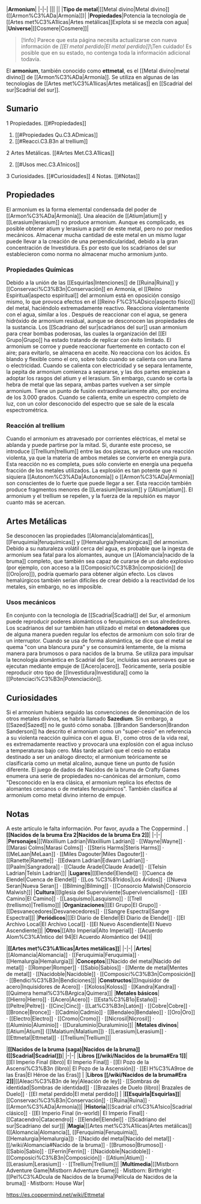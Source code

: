 

|**Armonium**|
|-|-|
|||
||
|**Tipo de metal**|[[Metal divino\|Metal divino]] ([[Armon%C3%ADa\|Armonía]])|
|**Propiedades**|Potencia la tecnología de [[Artes met%C3%A1licas\|Artes metálicas]]Explota si se mezcla con agua|
|**Universe**|[[Cosmere\|Cosmere]]|

> [!info] Parece que esta página necesita actualizarse con nueva información de *[[El metal perdido\|El metal perdido]]*!¡Ten cuidado! Es posible que en su estado, no contenga toda la información adicional todavía.

El **armonium**, también conocido como **ettmetal**, es el [[Metal divino\|metal divino]] de [[Armon%C3%ADa\|Armonía]]. Se utiliza en algunas de las tecnologías de [[Artes met%C3%A1licas\|Artes metálicas]] en [[Scadrial del sur\|Scadrial del sur]].

## Sumario

1 Propiedades. [[#Propiedades]] 

1. [[#Propiedades Qu.C3.ADmicas]] 
1. [[#Reacci.C3.B3n al trellium]] 


2 Artes Metálicas. [[#Artes Met.C3.A1licas]] 

2. [[#Usos mec.C3.A1nicos]] 


3 Curiosidades. [[#Curiosidades]] 
4 Notas. [[#Notas]] 


## Propiedades
El armonium es la forma elemental condensada del poder de [[Armon%C3%ADa\|Armonía]]. Una aleación de [[Atium\|atium]] y [[Lerasium\|lerasium]] no produce armonium. Aunque es complicado, es posible obtener atium y lerasium a partir de este metal, pero no por medios mecánicos.
Almacenar mucha cantidad de este metal en un mismo lugar puede llevar a la creación de una perpendicularidad, debido a la gran concentración de Investidura. Es por esto que los scadrianos del sur establecieron como norma no almacenar mucho armonium junto. 

### Propiedades Químicas
Debido a la unión de las [[Esquirlas\|Intenciones]] de [[Ruina\|Ruina]] y [[Conservaci%C3%B3n\|Conservación]] en Armonía, el [[Reino Espiritual\|aspecto espiritual]] del armonium está en oposición consigo mismo, lo que provoca efectos en el [[Reino F%C3%ADsico\|aspecto físico]] del metal, haciéndolo extremadamente reactivo. Reacciona violentamente con el agua, similar a los . Después de reaccionar con el agua, se genera hidróxido de armonium residual, aunque se desconocen las propiedades de la sustancia. Los [[Scadriano del sur\|scadrianos del sur]] usan armonium para crear bombas poderosas, las cuales la organización del [[El Grupo\|Grupo]] ha estado tratando de replicar con éxito limitado. El armonium se corroe y puede reaccionar fuertemente en contacto con el aire; para evitarlo, se almacena en aceite. No reacciona con los ácidos.
Es blando y flexible como el oro, sobre todo cuando se calienta con una llama o electricidad. Cuando se calienta con electricidad y se separa lentamente, la pepita de armonium comienza a separarse, y las dos partes empiezan a adoptar los rasgos del atium y el lerasium. Sin embargo, cuando se corta la hebra de metal que las separa, ambas partes vuelven a ser simple armonium.
Tiene un punto de fusión extraordinariamente alto, por encima de los 3.000 grados. Cuando se calienta, emite un espectro completo de luz, con un color desconocido del espectro que se sale de la escala espectrométrica.

### Reacción al trellium
Cuando el armonium es atravesado por corrientes eléctricas, el metal se ablanda y puede partirse por la mitad. Si, durante este proceso, se introduce [[Trellium\|trellium]] entre las dos piezas, se produce una reacción violenta, ya que la materia de ambos metales se convierte en energía pura. Esta reacción no es completa, pues sólo convierte en energía una pequeña fracción de los metales utilizados. La explosión es tan potente que ni siquiera [[Autonom%C3%ADa\|Autonomía]] o [[Armon%C3%ADa\|Armonía]] son conscientes de lo fuerte que puede llegar a ser. Esta reacción también produce fragmentos menores de [[Lerasium\|lerasium]] y [[Atium\|atium]].
El armonium y el trellium se repelen, y la fuerza de la repulsión es mayor cuanto más se acercan.

## Artes Metálicas
 
Se desconocen las propiedades [[Alomancia\|alománticas]], [[Feruquimia\|feruquímicas]] y [[Hemalurgia\|hemalúrgicas]] del armonium. Debido a su naturaleza volátil cerca del agua, es probable que la ingesta de armonium sea fatal para los alomantes, aunque un [[Alomancia\|nacido de la bruma]] completo, que también sea capaz de curarse de un daño explosivo (por ejemplo, con acceso a la [[Composici%C3%B3n\|composición]] de [[Oro\|oro]]), podría quemarlo para obtener algún efecto. Los clavos hemalúrgicos también serían difíciles de crear debido a la reactividad de los metales, sin embargo, no es imposible.

### Usos mecánicos
En conjunto con la tecnología de [[Scadrial\|Scadrial]] del Sur, el armonium puede reproducir poderes alománticos o feruquimicos en sus alrededores. Los scadrianos del sur también han utilizado el metal en **detonadores** que de alguna manera pueden regular los efectos de armonium con solo tirar de un interruptor. Cuando se usa de forma alomántica, se dice que el metal se quema "con una blancura pura" y se consumirá lentamente, de la misma manera para brumosos o para nacidos de la bruma. Se utiliza para impulsar la tecnología alomántica en Scadrial del Sur, incluidas sus aeronaves que se ejecutan mediante empuje de [[Acero\|acero]]. Teóricamente, sería posible reproducir otro tipo de [[Investidura\|Investidura]] como la [[Potenciaci%C3%B3n\|Potenciación]].

## Curiosidades
Si el armonium hubiera seguido las convenciones de denominación de los otros metales divinos, se habría llamado **Sazedium**. Sin embargo, a [[Sazed\|Sazed]] no le gustó cómo sonaba.
[[Brandon Sanderson\|Brandon Sanderson]] ha descrito el armonium como un "super-cesio" en referencia a su violenta reacción química con el agua. El , como otros  de la vida real, es extremadamente reactivo y provocará una explosión con el agua incluso a temperaturas bajo cero. Más tarde aclaró que el cesio no estaba destinado a ser un análogo directo; el armonium teóricamente se clasificaría como un metal alcalino, aunque tiene un punto de fusión diferente.
El juego de dados de Nacidos de la bruma de Crafty Games enumera una serie de propiedades no-canónicas del armonium, como "Desconocido en la era clásica, el armonium replica los efectos de alomantes cercanos o de metales feruquímicos". También clasifica al armonium como metal divino interno de empuje.
## Notas

A este artículo le falta información. Por favor, ayuda a The Coppermind .
|**[[Nacidos de la bruma Era 2\|Nacidos de la bruma Era 2]]**|
|-|-|
|**Personajes**|[[Waxillium Ladrian\|Waxillium Ladrian]] · [[Wayne\|Wayne]] · [[Marasi Colms\|Marasi Colms]] · [[Steris Harms\|Steris Harms]] · [[MeLaan\|MeLaan]] · [[Miles Dagouter\|Miles Dagouter]] · [[Ranette\|Ranette]] · [[Edwarn Ladrian\|Edwarn Ladrian]] · [[Paalm\|Sangradora]] · [[Claude Aradel\|Claude Aradel]] · [[Telsin Ladrian\|Telsin Ladrian]]|
|**Lugares**|[[Elendel\|Elendel]] · [[Cuenca de Elendel\|Cuenca de Elendel]] · [[Los %C3%81ridos\|Los Áridos]] · [[Nueva Seran\|Nueva Seran]] · [[Bilming\|Bilming]] · [[Consorcio Malwish\|Consorcio Malwish]]|
|**Cultura**|[[Iglesia del Superviviente\|Supervivencialismo]] · [[El Camino\|El Camino]] · [[Lasquismo\|Lasquismo]] · [[Trell (trellismo)\|Trellismo]]|
|**Organizaciones**|[[El Grupo\|El Grupo]] · [[Desvanecedores\|Desvanecedores]] · [[Sangre Espectral\|Sangre Espectral]]|
|**Periódicos**|[[El Diario de Elendel\|El Diario de Elendel]] · [[El Archivo Local\|El Archivo Local]] · [[El Nuevo Ascendiente\|El Nuevo Ascendiente]]|
|**Otros**|[[Alto Imperial\|Alto Imperial]] · [[Acuerdo Alom%C3%A1ntico del 94\|El Acuerdo Alomántico del 94]]|

|**[[Artes met%C3%A1licas\|Artes metálicas]]**|
|-|-|
|**Artes**|[[Alomancia\|Alomancia]] · [[Feruquimia\|Feruquimia]] · [[Hemalurgia\|Hemalurgia]]|
|**Conceptos**|[[Nacido del metal\|Nacido del metal]] · [[Romper\|Romper]] · [[Sabio\|Sabios]] · [[Mente de metal\|Mentes de metal]] · [[Nacidoble\|Nacidoble]] · [[Composici%C3%B3n\|Composición]] · [[Bendici%C3%B3n\|Bendiciones]]|
|**Constructos**|[[Inquisidor de acero\|Inquisidores de Acero]] · [[Koloss\|Koloss]] · [[Kandra\|Kandra]] · [[Quimera hemal%C3%BArgica\|Quimera]]|
|**Metales básicos**|[[Hierro\|Hierro]] · [[Acero\|Acero]] · [[Esta%C3%B1o\|Estaño]] · [[Peltre\|Peltre]] · [[Cinc\|Cinc]] · [[Lat%C3%B3n\|Latón]] · [[Cobre\|Cobre]] · [[Bronce\|Bronce]] · [[Cadmio\|Cadmio]] · [[Bendaleo\|Bendaleo]] · [[Oro\|Oro]] · [[Electro\|Electro]] · [[Cromo\|Cromo]] · [[Nicrosil\|Nicrosil]] · [[Aluminio\|Aluminio]] · [[Duraluminio\|Duraluminio]]|
|**Metales divinos**|[[Atium\|Atium]] ([[Malatium\|Malatium]]) · [[Lerasium\|Lerasium]] · [[Ettmetal\|Ettmetal]] · [[Trellium\|Trellium]]|

|**[[Nacidos de la bruma (saga)\|Nacidos de la bruma]] ([[Scadrial\|Scadrial]])**|
|-|-|
|**Libros [[/wiki/Nacidos de la bruma#Era 1]]**|[[El Imperio Final (libro)\| El Imperio Final]] · [[El Pozo de la Ascensi%C3%B3n (libro)\| El Pozo de la Ascensión]] · [[El H%C3%A9roe de las Eras\|El Héroe de las Eras]] |
|**Libros [[/wiki/Nacidos de la bruma#Era 2]]**|[[Aleaci%C3%B3n de ley\|Aleación de ley]] · [[Sombras de identidad\|Sombras de identidad]] · [[Brazales de Duelo (libro)\| Brazales de Duelo]] · [[El metal perdido\|El metal perdido]]  |
|**[[Esquirla\|Esquirlas]]**|[[Conservaci%C3%B3n\|Conservación]] · [[Ruina\|Ruina]] · [[Armon%C3%ADa\|Armonía]]|
|**Historia**|[[Scadrial cl%C3%A1sico\|Scadrial clásico]] · [[El Imperio Final (in-world)\| El Imperio Final]] · [[Catacendro\|Catacendro]] · [[Elendel\|Elendel]] · [[Scadriano del sur\|Scadriano del sur]]|
|**Magia**|[[Artes met%C3%A1licas\|Artes metálicas]] ([[Alomancia\|Alomancia]], [[Feruquimia\|Feruquimia]], [[Hemalurgia\|Hemalurgia]]) · [[Nacido del metal\|Nacido del metal]] · [[/wiki/Alomancia#Nacido de la bruma]] · [[Brumoso\|Brumoso]] · [[Sabio\|Sabio]] · [[Ferrin\|Ferrin]] · [[Nacidoble\|Nacidoble]] · [[Composici%C3%B3n\|Composición]] · [[Atium\|Atium]] · [[Lerasium\|Lerasium]] ·  · [[Trellium\|Trellium]]|
|**Multimedia**|[[Mistborn Adventure Game\|Mistborn Adventure Game‎‎]] · Mistborn: Birthright · [[Pel%C3%ADcula de Nacidos de la bruma\|Película de Nacidos de la bruma]] · Mistborn: House War|



https://es.coppermind.net/wiki/Ettmetal